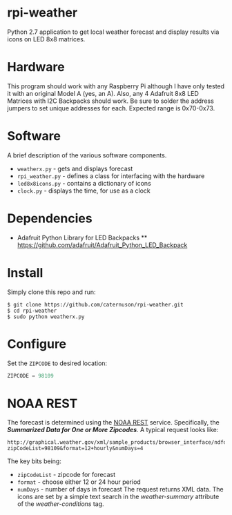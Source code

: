# rpi-weather
Python 2.7 application to get local weather forecast and display results
via icons on LED 8x8 matrices.

# Hardware
This program should work with any Raspberry Pi although I have only tested it
with an original Model A (yes, an A). Also, any 4 Adafruit 8x8 LED
Matrices with I2C Backpacks should work. Be sure to solder the address jumpers
to set unique addresses for each. Expected range is 0x70-0x73.

# Software
A brief description of the various software components.
* ```weatherx.py``` - gets and displays forecast
* ```rpi_weather.py``` - defines a class for interfacing with the hardware
* ```led8x8icons.py``` - contains a dictionary of icons
* ```clock.py``` - displays the time, for use as a clock

# Dependencies
*  Adafruit Python Library for LED Backpacks
** https://github.com/adafruit/Adafruit_Python_LED_Backpack

# Install
Simply clone this repo and run:
```
$ git clone https://github.com/caternuson/rpi-weather.git
$ cd rpi-weather
$ sudo python weatherx.py
```

# Configure
Set the ```ZIPCODE``` to desired location:
```python
ZIPCODE = 98109
```

# NOAA REST
The forecast is determined using the [NOAA REST](http://graphical.weather.gov/xml/rest.php)
service. Specifically, the ***Summarized Data for One or More Zipcodes***. A
typical request looks like:
```
http://graphical.weather.gov/xml/sample_products/browser_interface/ndfdBrowserClientByDay.php?zipCodeList=98109&format=12+hourly&numDays=4
```
The key bits being:
* ```zipCodeList``` - zipcode for forecast
* ```format``` - choose either 12 or 24 hour period
* ```numDays``` - number of days in forecast
The request returns XML data. The icons are set by a simple text search in the
*weather-summary* attribute of the *weather-conditions* tag.
